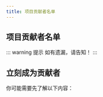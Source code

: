 ```yaml
---
title: 项目贡献者名单
---
```

## 项目贡献者名单

<template>
<a-row :gutter="16">
    <a-col :span="5">
      <a-card hoverable size="small" style="width: 250px">
        <img
          slot="cover"
          alt="example"
          src="/contributors/yadong-zhang.png"
        />
        <template slot="actions" class="ant-card-actions">
            <a slot="title" href="https://www.zhyd.me" target="_blank"><a-icon type="home" /></a>
            <a slot="title" href="https://github.com/zhangyd-c" target="_blank"><a-icon type="github" /></a>
            <a slot="title" href="https://gitee.com/yadong.zhang" target="_blank"><a-icon type="gitlab" /></a>
            <a slot="title" href="https://weibo.com/211230415" target="_blank"><a-icon type="weibo" /></a>
            <a slot="title" href="https://www.zhihu.com/people/yadong.zhang" target="_blank"><a-icon type="zhihu" /></a>
        </template>
        <a-card-meta title="Yadong Zhang" description="Nothing is impossible.">
          <a-avatar
            slot="avatar"
            src="https://avatar.gitee.com/uploads/99/784199_yadong.zhang.png!avatar100?1462325358"
          />
        </a-card-meta>
      </a-card>
    </a-col>
    <a-col :span="5">
      <a-card hoverable size="small" style="width: 250px">
        <img
          slot="cover"
          alt="example"
          src="/contributors/yangkai-shen.png"
        />
        <template slot="actions" class="ant-card-actions">
            <a slot="title" href="https://xkcoding.com/" target="_blank"><a-icon type="home" /></a>
            <a slot="title" href="https://github.com/xkcoding" target="_blank"><a-icon type="github" /></a>
            <a slot="title" href="https://gitee.com/xkcoding" target="_blank"><a-icon type="gitlab" /></a>
            <a slot="title" href="https://www.zhihu.com/column/xkcoding" target="_blank"><a-icon type="zhihu" /></a>
        </template>
        <a-card-meta title="Yadong Zhang" description="Nothing is impossible.">
          <a-avatar
            slot="avatar"
            src="https://portrait.gitee.com/uploads/avatars/user/171/513217_xkcoding_1578926197.png!avatar200"
          />
        </a-card-meta>
      </a-card>
    </a-col>
    <a-col :span="5">
      <a-card hoverable size="small" style="width: 250px">
        <img
          slot="cover"
          alt="example"
          src="/contributors/yongwu-zheng.png"
        />
        <template slot="actions" class="ant-card-actions">
            <a slot="title" href="https://www.dcenter.top/" target="_blank"><a-icon type="home" /></a>
            <a slot="title" href="https://github.com/ZeroOrInfinity" target="_blank"><a-icon type="github" /></a>
            <a slot="title" href="https://gitee.com/pcore" target="_blank"><a-icon type="gitlab" /></a>
        </template>
        <a-card-meta title="YongWu zheng" description="Nothing is impossible.">
          <a-avatar
            slot="avatar"
            src="https://portrait.gitee.com/uploads/avatars/user/385/1157580_pcore_1600243694.png!avatar200"
          />
        </a-card-meta>
      </a-card>
    </a-col>
    <a-col :span="5">
      <a-card hoverable size="small" style="width: 250px">
        <img
          slot="cover"
          alt="example"
          src="/contributors/zheng-yang.png"
        />
        <template slot="actions" class="ant-card-actions">
            <a slot="title" href="https://loveyatou.top/" target="_blank"><a-icon type="home" /></a>
            <a slot="title" href="https://gitee.com/harryleexyz" target="_blank"><a-icon type="gitlab" /></a>
        </template>
        <a-card-meta title="Zheng Yang" description="Nothing is impossible.">
          <a-avatar
            slot="avatar"
            src="https://portrait.gitee.com/uploads/avatars/user/1660/4981222_harryleexyz_1578977984.png!avatar200"
          />
        </a-card-meta>
      </a-card>
    </a-col>
</a-row>
</template>

::: warning 提示
如有遗漏，请告知！
:::

## 立刻成为贡献者

你可能需要先了解以下内容：

<ref-link :link='`/community/weneed`' :title="`我们需要什么？`"/>
<ref-link :link='`/community/members`' :title="`成员相关`"/>
<ref-link :link='`/community/code-of-conduct`' :title="`贡献者行为准则`"/>
<ref-link :link='`/community/contributing`' :title="`贡献者指南`"/>
<ref-link :link='`/community/user-rights`' :title="`用户权益`"/>



